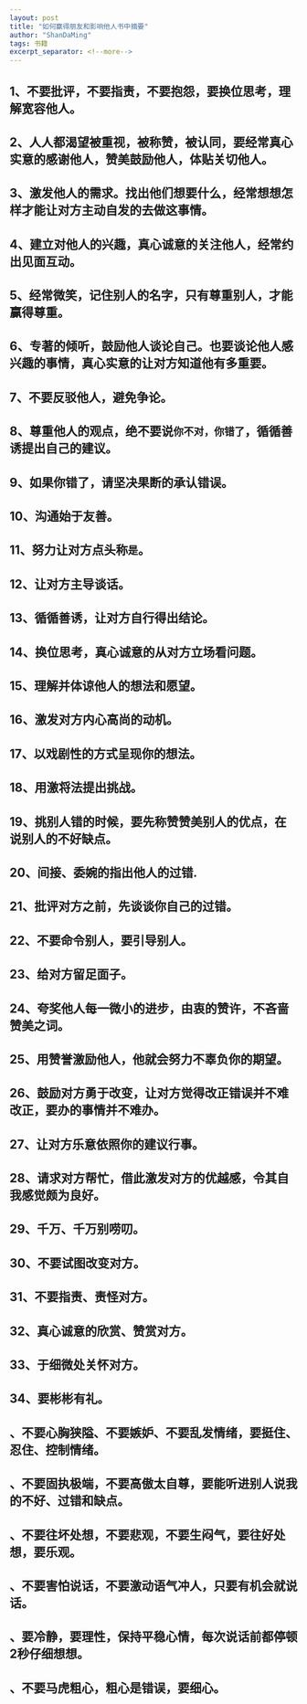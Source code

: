 ```yaml
---
layout: post
title: "如何赢得朋友和影响他人书中摘要"
author: "ShanDaMing"
tags: 书籍
excerpt_separator: <!--more-->
---
```


## 1、不要批评，不要指责，不要抱怨，要换位思考，理解宽容他人。<!--more-->

## 2、人人都渴望被重视，被称赞，被认同，要经常真心实意的感谢他人，赞美鼓励他人，体贴关切他人。

## 3、激发他人的需求。找出他们想要什么，经常想想怎样才能让对方主动自发的去做这事情。

## 4、建立对他人的兴趣，真心诚意的关注他人，经常约出见面互动。

## 5、经常微笑，记住别人的名字，只有尊重别人，才能赢得尊重。

## 6、专著的倾听，鼓励他人谈论自己。也要谈论他人感兴趣的事情，真心实意的让对方知道他有多重要。

## 7、不要反驳他人，避免争论。

## 8、尊重他人的观点，绝不要说`你不对，你错了`，循循善诱提出自己的建议。

## 9、如果你错了，请坚决果断的承认错误。

## 10、沟通始于友善。

## 11、努力让对方点头称`是`。

## 12、让对方主导谈话。

## 13、循循善诱，让对方自行得出结论。

## 14、换位思考，真心诚意的从对方立场看问题。

## 15、理解并体谅他人的想法和愿望。

## 16、激发对方内心高尚的动机。

## 17、以戏剧性的方式呈现你的想法。

## 18、用激将法提出挑战。

## 19、挑别人错的时候，要先称赞赞美别人的优点，在说别人的不好缺点。

## 20、间接、委婉的指出他人的过错.

## 21、批评对方之前，先谈谈你自己的过错。

## 22、不要命令别人，要引导别人。

## 23、给对方留足面子。

## 24、夸奖他人每一微小的进步，由衷的赞许，不吝啬赞美之词。

## 25、用赞誉激励他人，他就会努力不辜负你的期望。

## 26、鼓励对方勇于改变，让对方觉得改正错误并不难改正，要办的事情并不难办。

## 27、让对方乐意依照你的建议行事。

## 28、请求对方帮忙，借此激发对方的优越感，令其自我感觉颇为良好。

## 29、千万、千万别唠叨。

## 30、不要试图改变对方。

## 31、不要指责、责怪对方。

## 32、真心诚意的欣赏、赞赏对方。

## 33、于细微处关怀对方。

## 34、要彬彬有礼。

## 、不要心胸狭隘、不要嫉妒、不要乱发情绪，要挺住、忍住、控制情绪。

## 、不要固执极端，不要高傲太自尊，要能听进别人说我的不好、过错和缺点。

## 、不要往坏处想，不要悲观，不要生闷气，要往好处想，要乐观。

## 、不要害怕说话，不要激动语气冲人，只要有机会就说话。

## 、要冷静，要理性，保持平稳心情，每次说话前都停顿2秒仔细想想。

## 、不要马虎粗心，粗心是错误，要细心。


